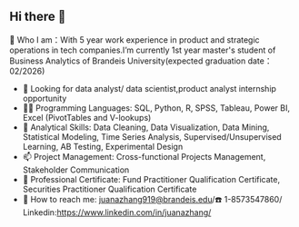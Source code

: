 ## Hi there 👋

🔭 Who I am：With 5 year work experience in product  and strategic operations in tech companies.I’m currently 1st year master's student of Business Analytics of Brandeis University(expected graduation date：02/2026)

- 🎯 Looking for data analyst/ data scientist,product analyst internship opportunity
- 🧑‍💻 Programming Languages: SQL, Python, R, SPSS, Tableau, Power BI, Excel (PivotTables and V-lookups)
- 🤔 Analytical Skills: Data Cleaning, Data Visualization, Data Mining, Statistical Modeling, Time Series Analysis, Supervised/Unsupervised Learning, AB Testing, Experimental Design 
- 📫 Project Management: Cross-functional Projects Management, Stakeholder Communication
- 📄 Professional Certificate: Fund Practitioner Qualification Certificate, Securities Practitioner Qualification Certificate
- 📮 How to reach me: juanazhang919@brandeis.edu/☎️ 1-8573547860/ Linkedin:https://www.linkedin.com/in/juanazhang/

